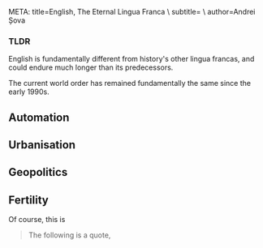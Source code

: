 META: title=English, The Eternal Lingua Franca \\
      subtitle= \\
      author=Andrei Șova

<div class="infobox">
<h3>TLDR</h3>
English is fundamentally different from history's other lingua francas,
and could endure much longer than its predecessors.
</div>

The current world order has remained fundamentally the same since the early 1990s.

## Automation

## Urbanisation

## Geopolitics

## Fertility

Of course, this is 

<blockquote>
The following is a quote, 
</blockquote>
